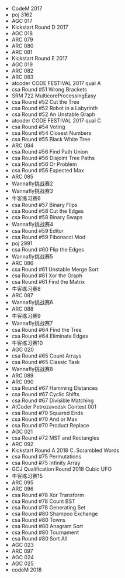 * CodeM 2017
* poj 3162
* AGC 017
* Kickstart Round D 2017
* AGC 018
* ARC 079
* ARC 080
* ARC 081
* Kickstart Round E 2017
* AGC 019
* ARC 082
* ARC 083
* atcoder CODE FESTIVAL 2017 qual A
* csa Round #51 Wrong Brackets
* SRM 722 MulticoreProcessingEasy
* csa Round #52 Cut the Tree
* csa Round #52 Robot in a Labyrinth
* csa Round #52 An Unstable Graph
* atcoder CODE FESTIVAL 2017 qual C
* csa Round #54 Voting
* csa Round #54 Closest Numbers
* csa Round #55 Black White Tree
* ARC 084
* csa Round #56 Find Path Union
* csa Round #56 Disjoint Tree Paths
* csa Round #56 Or Problem
* csa Round #56 Expected Max
* ARC 085
* Wannafly挑战赛2
* Wannafly挑战赛3
* 牛客练习赛6
* csa Round #57 Binary Flips
* csa Round #58 Cut the Edges
* csa Round #58 Binary Swaps
* Wannafly挑战赛4
* csa Round #59 Editor
* csa Round #59 Fibonacci Mod
* poj 2991
* csa Round #60 Flip the Edges
* Wannafly挑战赛5
* ARC 086
* csa Round #61 Unstable Merge Sort
* csa Round #61 Xor the Graph
* csa Round #61 Find the Matrix
* 牛客练习赛8
* ARC 087
* Wannafly挑战赛6
* ARC 088
* 牛客练习赛9
* Wannafly挑战赛7
* csa Round #64 Find the Tree
* csa Round #64 Eliminate Edges
* 牛客练习赛10
* AGC 020
* csa Round #65 Count Arrays
* csa Round #65 Classic Task
* Wannafly挑战赛8
* ARC 089
* ARC 090
* csa Round #67 Hamming Distances
* csa Round #67 Cyclic Shifts
* csa Round #67 Divisible Matching
* AtCoder Petrozavodsk Contest 001
* csa Round #70 Squared Ends
* csa Round #70 And or Max
* csa Round #70 Product Replace
* AGC 021
* csa Round #72 MST and Rectangles
* ARC 092
* Kickstart Round A 2018 C. Scrambled Words
* csa Round #75 Permutations
* csa Round #75 Infinity Array
* GCJ Qualification Round 2018 Cubic UFO 
* 牛客练习赛15
* ARC 095
* ARC 096
* csa Round #78 Xor Transform
* csa Round #78 Count BST
* csa Round #78 Generating Set 
* csa Round #80 Shampoo Exchange
* csa Round #80 Towns
* csa Round #80 Anagram Sort
* csa Round #80 Tournament
* csa Round #80 Sort All
* AGC 023
* ARC 097
* AGC 024
* AGC 025
* codeM 2018